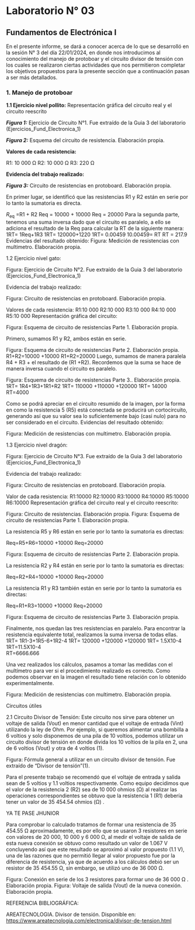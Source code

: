 # Laboratorio N° 03

## Fundamentos de Electrónica I

En el presente informe, se dará a conocer acerca de lo que se desarrolló en la sesión N° 3 del día 22/01/2024, en donde nos introducimos al conocimiento del manejo de protoboar y el circuito divisor de tensión con los cuales se realizaron ciertas actividades que nos permitieron completar los objetivos propuestos para la presente sección que a continuación pasan a ser más detallados.



### 1. Manejo de protoboar 

**1.1 Ejercicio nivel pollito:**
Representación gráfica del circuito real y el circuito reescrito



***Figura 1:*** Ejercicio de Circuito N°1.  Fue extraído de la Guia 3 del laboratorio (Ejercicios_Fund_Electronica_1)

***Figura 2:*** Esquema del circuito de resistencia. Elaboración propia.

**Valores de cada resistencia:**

R1: 10 000 Ω
R2: 10 000 Ω
R3: 220 Ω

**Evidencia del trabajo realizado:**
















***Figura 3:*** Circuito de resistencias en protoboard. Elaboración propia.

En primer lugar, se identificó que las resistencias R1 y R2 están en serie por lo tanto la sumatoria es directa.

$R_{\text{eq}}$ =R1 + R2
Req = 10000 + 10000
Req = 20000
Para la segunda parte, tenemos una suma inversa dado que el circuito es paralelo, a ello se adiciona el resultado de la Req  para calcular la RT de la siguiente manera: 
1RT= 1Req+1R3
1RT= 120000+1220
1RT= 0.00459
10.00459= RT
RT = 217.9 
Evidencias del resultado obtenido: 
Figura: Medición de resistencias con multimetro. Elaboración propia.

1.2 Ejercicio nivel gato:



Figura: Ejercicio de Circuito N°2. Fue extraído de la Guia 3 del laboratorio (Ejercicios_Fund_Electronica_1)


Evidencia del trabajo realizado:


Figura: Circuito de resistencias en protoboard. Elaboración propia.

Valores de cada resistencia:
R1:10 000 
R2:10 000 
R3:10 000 
R4:10 000 
R5:10 000 
Representación gráfica del circuito:

Figura: Esquema de circuito de resistencias Parte 1. Elaboración propia.

Primero, sumamos R1 y R2, ambos están en serie.

Figura: Esquema de circuito de resistencias Parte 2. Elaboración propia.
R1+R2=10000 +10000
R1+R2=20000 
Luego, sumamos de manera paralela R4 + R3 + el resultado de (R1 +R2). Recordemos que la suma se hace de manera inversa cuando el circuito es paralelo.

Figura: Esquema de circuito de resistencias Parte 3.. Elaboración propia.
1RT= 1R4+1R3+1R1+R2
1RT= 110000 +110000 +120000 
1RT= 14000  
RT=4000 

Como se podrá apreciar en el circuito resumido de la imagen, por la forma en como la resistencia 5 (R5) está conectada se producirá un cortocircuito, generando así que su valor sea lo suficientemente bajo (casi nulo) para no ser considerado en el circuito.
Evidencias del resultado obtenido: 

Figura: Medición de resistencias con multimetro. Elaboración propia.
















1.3 Ejercicio nivel dragón: 











Figura: Ejercicio de Circuito N°3. Fue extraído de la Guia 3 del laboratorio (Ejercicios_Fund_Electronica_1)



Evidencia del trabajo realizado:
















Figura: Circuito de resistencias en protoboard. Elaboración propia.

Valor de cada resistencia:
R1:10000 
R2:10000 
R3:10000 
R4:10000 
R5:10000 
R6:10000 
Representación gráfica del circuito real y el circuito reescrito:













Figura: Circuito de resistencias. Elaboración propia.           Figura:  Esquema de circuito de resistencias Parte                1. Elaboración propia.

La resistencia R5 y R6 están en serie por lo tanto la sumatoria es directas:

 Req=R5+R6=10000 +10000
Req=20000 



 











Figura:  Esquema de circuito de resistencias Parte 2. Elaboración propia.    

La resistencia R2 y R4 están en serie por lo tanto la sumatoria es directas:

 Req=R2+R4=10000 +10000
Req=20000 

La resistencia R1 y R3 también están en serie por lo tanto la sumatoria es directas:

 Req=R1+R3=10000 +10000
Req=20000 








Figura:  Esquema de circuito de resistencias Parte 3. Elaboración propia.   

Finalmente, nos quedan las tres resistencias en paralelo. Para encontrar la resistencia equivalente total, realizamos la suma inversa de todas ellas.
1RT= 1R1-3+1R5-6+1R2-4
1RT= 120000 +120000 +120000 
1RT= 1.5X10-4    
1RT=11.5X10-4   
RT=6666.666     








Una vez realizados los cálculos, pasamos a tomar las medidas con el multímetro para ver si el procedimiento realizado es correcto. 
Como podemos observar en la imagen el resultado tiene relación con lo obtenido experimentalmente.













Figura: Medición de resistencias con multimetro. Elaboración propia.   
























 Circuitos útiles

2.1 Circuito Divisor de Tensión: Este circuito nos sirve para obtener un voltaje de salida (Vout) en menor cantidad que el voltaje de entrada (Vint) utilizando la ley de Ohm. Por ejemplo, si queremos alimentar una bombilla a 6 voltios y solo disponemos de una pila de 10 voltios, podemos utilizar un circuito divisor de tensión en donde divida los 10 voltios de la pila en 2, una de 6 voltios (Vout) y otra de 4 voltios (1). 





Figura: Fórmula general a utilizar en un circuito divisor de tensión. Fue extraído de “Divisor de tensión”(1). 

Para el presente trabajo se recomendó que el voltaje de entrada y salida sean de 5 voltios y 1.1 voltios respectivamente. Como equipo decidimos que el valor de la resistencia 2 (R2)  sea de 10 000 ohmios (Ω) al realizar las operaciones correspondientes se obtuvo que la resistencia 1 (R1) debería tener un valor de 35 454.54 ohmios (Ω) .



YA TE PASE JHUNIOR 






Para comprobar lo calculado tratamos de formar una resistencia de 35 454.55 Ω aproximadamente, es por ello que se usaron 3 resistores en serie  con valores de 20 000, 10 000 y 6 000 Ω, al medir el voltaje de salida de esta nueva conexión se obtuvo como resultado un valor de 1.067 V concluyendo así que este resultado se aproximó al valor propuesto (1.1 V), una de las razones que no permitió llegar al valor propuesto fue por la diferencia de resistencia, ya que de acuerdo a los cálculos debió ser un resistor de 35 454.55 Ω, sin embargo, se utilizó uno de 36 000 Ω. 




Figura: Conexión en serie de los 3 resistores para formar uno de 36 000 Ω . Elaboración propia.
Figura: Voltaje de salida (Vout) de la nueva conexión. Elaboración propia.


REFERENCIA BIBLIOGRÁFICA:

AREATECNOLOGIA. Divisor de tensión. Disponible en: https://www.areatecnologia.com/electronica/divisor-de-tension.html

